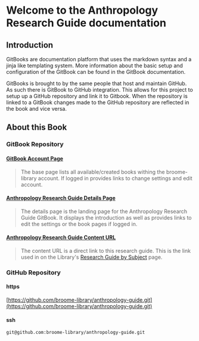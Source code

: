 # Welcome to the Anthropology Research Guide documentation

## Introduction

GitBooks are documentation platform that uses the markdown syntax and a jinja like templating system.  More information about the basic setup and configuration of the GitBook can be found in the GitBook documentation.

GitBooks is brought to by the same people that host and maintain GitHub.  As such there is GitBook to GitHub integration.  This allows for this project to setup up a GitHub repository and link it to Gitbook.  When the repository is linked to a GitBook changes made to the GitHub repository are reflected in the book and vice versa.

## About this Book

### GitBook Repository

#### [GitBook Account Page](https://www.gitbook.com/@broome-library)

> The base page lists all available/created books withing the broome-library account.  If logged in provides links to change settings and edit account.

#### [Anthropology Research Guide Details Page](https://www.gitbook.com/book/broome-library/anthropology-guide/details)

> The details page is the landing page for the Anthropology Research Guide GitBook.  It displays the introduction as well as provides links to edit the settings or the book pages if logged in.

#### [Anthropology Research Guide Content URL](https://broome-library.gitbooks.io/anthropology-guide/content)

> The content URL is a direct link to this research guide. This is the link used in on the Library's [Research Guide by Subject](https://library.csuci.edu/research/dbases-subject.htm) page.

### GitHub Repository

#### https

[https://github.com/broome-library/anthropology-guide.git](https://github.com/broome-library/anthropology-guide.git)

#### ssh

`git@github.com:broome-library/anthropology-guide.git`


